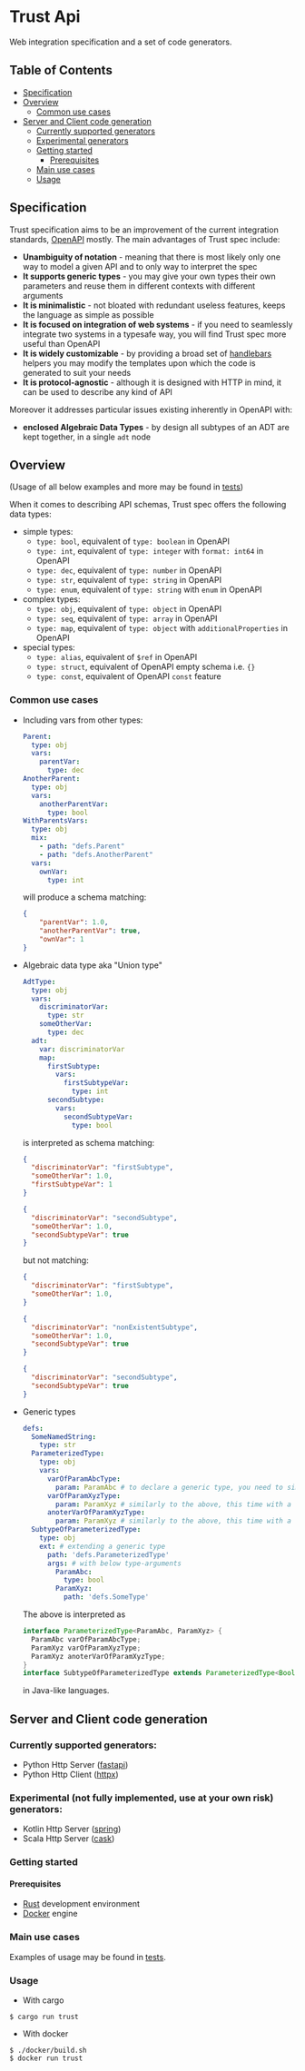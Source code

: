 # Trust Api

Web integration specification and a set of code generators.

## Table of Contents
- [Specification](#specification)
- [Overview](#overview)
  - [Common use cases](#common-use-cases)
- [Server and Client code generation](#server-and-client-code-generation)
  - [Currently supported generators](#currently-supported-generators)
  - [Experimental generators](#experimental-not-fully-implemented-use-at-your-own-risk-generators)
  - [Getting started](#getting-started)
    - [Prerequisites](#prerequisites)
  - [Main use cases](#main-use-cases)
  - [Usage](#usage)

## Specification
Trust specification aims to be an improvement of the current integration standards, [OpenAPI](https://github.com/OAI/OpenAPI-Specification) mostly. The main advantages of Trust spec include:
- **Unambiguity of notation** - meaning that there is most likely only one way to model a given API and to only way to interpret the spec
- **It supports generic types** - you may give your own types their own parameters and reuse them in different contexts with different arguments
- **It is minimalistic** - not bloated with redundant useless features, keeps the language as simple as possible
- **It is focused on integration of web systems** - if you need to seamlessly integrate two systems in a typesafe way, you will find Trust spec more useful than OpenAPI
- **It is widely customizable** - by providing a broad set of [handlebars](https://github.com/sunng87/handlebars-rust) helpers you may modify the templates upon which the code is generated to suit your needs
- **It is protocol-agnostic** - although it is designed with HTTP in mind, it can be used to describe any kind of API

Moreover it addresses particular issues existing inherently in OpenAPI with:
- **enclosed Algebraic Data Types** - by design all subtypes of an ADT are kept together, in a single `adt` node

## Overview
(Usage of all below examples and more may be found in [tests](https://github.com/ramencloud/trust/tree/master/src/lib/test))

When it comes to describing API schemas, Trust spec offers the following data types:
* simple types:
  * `type: bool`, equivalent of `type: boolean` in OpenAPI
  * `type: int`, equivalent of `type: integer` with `format: int64` in OpenAPI
  * `type: dec`, equivalent of `type: number` in OpenAPI
  * `type: str`, equivalent of `type: string` in OpenAPI
  * `type: enum`, equivalent of `type: string` with `enum` in OpenAPI
* complex types:
  * `type: obj`, equivalent of `type: object` in OpenAPI
  * `type: seq`, equivalent of `type: array` in OpenAPI
  * `type: map`, equivalent of `type: object` with `additionalProperties` in OpenAPI
* special types:
  * `type: alias`, equivalent of `$ref` in OpenAPI
  * `type: struct`, equivalent of OpenAPI empty schema i.e. `{}`
  * `type: const`, equivalent of OpenAPI `const` feature

### Common use cases

* Including vars from other types:
  ```yaml
  Parent:
    type: obj
    vars:
      parentVar:
        type: dec
  AnotherParent:
    type: obj
    vars:
      anotherParentVar:
        type: bool
  WithParentsVars:
    type: obj
    mix:
      - path: "defs.Parent"
      - path: "defs.AnotherParent"
    vars:
      ownVar:
        type: int
  ```
  will produce a schema matching:
    ```json
    {
        "parentVar": 1.0,
        "anotherParentVar": true,
        "ownVar": 1
    }
    ```
* Algebraic data type aka "Union type"
  ```yaml
  AdtType:
    type: obj
    vars: 
      discriminatorVar:
        type: str
      someOtherVar:
        type: dec
    adt:
      var: discriminatorVar
      map:
        firstSubtype:
          vars:
            firstSubtypeVar:
              type: int
        secondSubtype:
          vars:
            secondSubtypeVar:
              type: bool
  ```
  is interpreted as schema matching:
  ```json
  {
    "discriminatorVar": "firstSubtype",
    "someOtherVar": 1.0,
    "firstSubtypeVar": 1
  }
  ```
  ```json
  {
    "discriminatorVar": "secondSubtype",
    "someOtherVar": 1.0,
    "secondSubtypeVar": true
  }
  ```
  but not matching:
  ```json
  {
    "discriminatorVar": "firstSubtype",
    "someOtherVar": 1.0,
  }
  ```
  ```json
  {
    "discriminatorVar": "nonExistentSubtype",
    "someOtherVar": 1.0,
    "secondSubtypeVar": true
  }
  ```
  ```json
  {
    "discriminatorVar": "secondSubtype",
    "secondSubtypeVar": true
  }
  ```
* Generic types
  ```yaml
  defs:
    SomeNamedString:
      type: str
    ParameterizedType:
      type: obj
      vars:
        varOfParamAbcType:
          param: ParamAbc # to declare a generic type, you need to simply use a 'param' keyword
        varOfParamXyzType:
          param: ParamXyz # similarly to the above, this time with a different name
        anoterVarOfParamXyzType:
          param: ParamXyz # similarly to the above, this time with a different name
    SubtypeOfParameterizedType:
      type: obj
      ext: # extending a generic type
        path: 'defs.ParameterizedType'
        args: # with below type-arguments
          ParamAbc:
            type: bool
          ParamXyz:
            path: 'defs.SomeType'
  ```
  The above is interpreted as
  ```java
  interface ParameterizedType<ParamAbc, ParamXyz> { 
    ParamAbc varOfParamAbcType; 
    ParamXyz varOfParamXyzType; 
    ParamXyz anoterVarOfParamXyzType; 
  }
  interface SubtypeOfParameterizedType extends ParameterizedType<Boolean, SomeType> { }
  ```
  in Java-like languages.
## Server and Client code generation

### Currently supported generators:
- Python Http Server ([fastapi](https://github.com/tiangolo/fastapi))
- Python Http Client ([httpx](https://github.com/encode/httpx))

### Experimental (not fully implemented, use at your own risk) generators:

- Kotlin Http Server ([spring](https://github.com/spring-projects/spring-framework))
- Scala Http Server ([cask](https://github.com/com-lihaoyi/cask))

### Getting started

#### Prerequisites

* [Rust](https://www.rust-lang.org/tools/install) development environment
* [Docker](https://docs.docker.com/engine/install/) engine

### Main use cases

Examples of usage may be found in [tests](https://github.com/ramencloud/trust/tree/master/src/lib/test).

### Usage

* With cargo
```shell
$ cargo run trust
```
* With docker
```shell
$ ./docker/build.sh
$ docker run trust
```